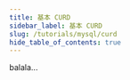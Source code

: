 ```yaml
---
title: 基本 CURD 
sidebar_label: 基本 CURD
slug: /tutorials/mysql/curd
hide_table_of_contents: true
---
```

balala...
